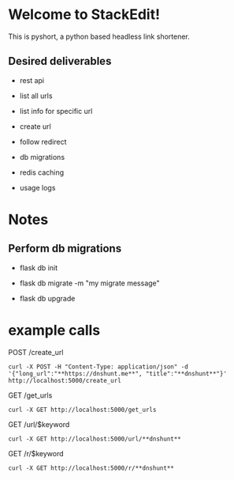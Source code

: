 
# Welcome to StackEdit!

  

This is pyshort, a python based headless link shortener.

  
  
  

## Desired deliverables

  

- rest api

- list all urls

- list info for specific url

- create url

- follow redirect

- db migrations

- redis caching

- usage logs

  
  
  
  

# Notes

  

## Perform db migrations

- flask db init

- flask db migrate -m "my migrate message"

- flask db upgrade

  
  

# example calls

POST /create_url

    curl -X POST -H "Content-Type: application/json" -d '{"long_url":"**https://dnshunt.me**", "title":"**dnshunt**"}' http://localhost:5000/create_url


GET /get_urls

    curl -X GET http://localhost:5000/get_urls

GET /url/$keyword

    curl -X GET http://localhost:5000/url/**dnshunt**

GET /r/$keyword

    curl -X GET http://localhost:5000/r/**dnshunt**
